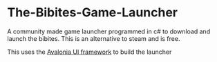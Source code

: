 # The-Bibites-Game-Launcher
A community made game launcher programmed in c# to download and launch the bibites. This is an alternative to steam and is free.

This uses the [Avalonia UI framework](https://github.com/avaloniaui/avalonia) to build the launcher